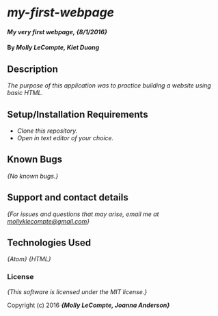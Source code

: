 # _my-first-webpage_

#### _My very first webpage, {8/1/2016}_

#### By _Molly LeCompte, Kiet Duong_

## Description

_The purpose of this application was to practice building a website using basic HTML._

## Setup/Installation Requirements

* _Clone this repository._
* _Open in text editor of your choice._

## Known Bugs

_{No known bugs.}_

## Support and contact details

_{For issues and questions that may arise, email me at mollyklecompte@gmail.com}_

## Technologies Used

_{Atom}_
_{HTML}_

### License

*{This software is licensed under the MIT license.}*

Copyright (c) 2016 **_{Molly LeCompte, Joanna Anderson}_**
